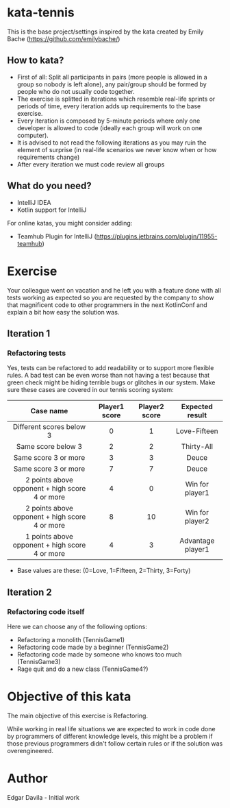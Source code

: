 # kata-tennis
This is the base project/settings inspired by the kata created by Emily Bache (https://github.com/emilybache/)

## How to kata?
- First of all: Split all participants in pairs (more people is allowed in a group so nobody is left alone), any pair/group should be formed by people who do not usually code together.
- The exercise is splitted in iterations which resemble real-life sprints or periods of time, every iteration adds up requirements to the base exercise.
- Every iteration is composed by 5-minute periods where only one developer is allowed to code (ideally each group will work on one computer).
- It is advised to not read the following iterations as you may ruin the element of surprise (in real-life scenarios we never know when or how requirements change)
- After every iteration we must code review all groups 
## What do you need?
- IntelliJ IDEA
- Kotlin support for IntelliJ

For online katas, you might consider adding:
- Teamhub Plugin for IntelliJ (https://plugins.jetbrains.com/plugin/11955-teamhub)
# Exercise
Your colleague went on vacation and he left you with a feature done with all tests working as expected so you are requested 
by the company to show that magnificent code to other programmers in the next KotlinConf and explain a bit how easy the solution was.
## Iteration 1
### Refactoring tests
Yes, tests can be refactored to add readability or to support more flexible rules. A bad test can be even worse than not
having a test because that green check might be hiding terrible bugs or glitches in our system.
Make sure these cases are covered in our tennis scoring system:

| Case name   |      Player1 score      |  Player2 score | Expected result| 
|:----------:|:-------------:|:------:|:------:|
| Different scores below 3 |  0 | 1 | Love-Fifteen
| Same score below 3 |    2   |   2 | Thirty-All
| Same score 3 or more | 3 |    3 | Deuce
| Same score 3 or more | 7 |    7 | Deuce
| 2 points above opponent + high score 4 or more | 4 |    0 | Win for player1
| 2 points above opponent + high score 4 or more| 8 |    10 | Win for player2
| 1 points above opponent + high score 4 or more | 4 |    3 | Advantage player1
- Base values are these: (0=Love, 1=Fifteen, 2=Thirty, 3=Forty)

## Iteration 2
### Refactoring code itself

Here we can choose any of the following options:

- Refactoring a monolith (TennisGame1)
- Refactoring code made by a beginner (TennisGame2)
- Refactoring code made by someone who knows too much (TennisGame3)
- Rage quit and do a new class (TennisGame4?)
# Objective of this kata
The main objective of this exercise is Refactoring. 

While working in real life situations we are expected to work in code done by programmers of different knowledge levels, 
this might be a problem if those previous programmers didn't follow certain rules or if the solution
was overengineered.
# Author

Edgar Davila - Initial work
